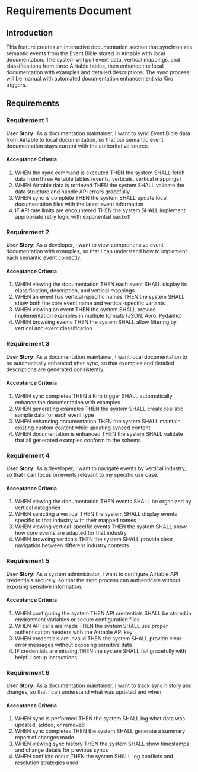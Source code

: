 # Requirements Document

## Introduction

This feature creates an interactive documentation section that synchronizes semantic events from the Event Bible stored in Airtable with local documentation. The system will pull event data, vertical mappings, and classifications from three Airtable tables, then enhance the local documentation with examples and detailed descriptions. The sync process will be manual with automated documentation enhancement via Kiro triggers.

## Requirements

### Requirement 1

**User Story:** As a documentation maintainer, I want to sync Event Bible data from Airtable to local documentation, so that our semantic event documentation stays current with the authoritative source.

#### Acceptance Criteria

1. WHEN the sync command is executed THEN the system SHALL fetch data from three Airtable tables (events, verticals, vertical mappings)
2. WHEN Airtable data is retrieved THEN the system SHALL validate the data structure and handle API errors gracefully
3. WHEN sync is complete THEN the system SHALL update local documentation files with the latest event information
4. IF API rate limits are encountered THEN the system SHALL implement appropriate retry logic with exponential backoff

### Requirement 2

**User Story:** As a developer, I want to view comprehensive event documentation with examples, so that I can understand how to implement each semantic event correctly.

#### Acceptance Criteria

1. WHEN viewing the documentation THEN each event SHALL display its classification, description, and vertical mappings
2. WHEN an event has vertical-specific names THEN the system SHALL show both the core event name and vertical-specific variants
3. WHEN viewing an event THEN the system SHALL provide implementation examples in multiple formats (JSON, Avro, Pydantic)
4. WHEN browsing events THEN the system SHALL allow filtering by vertical and event classification

### Requirement 3

**User Story:** As a documentation maintainer, I want local documentation to be automatically enhanced after sync, so that examples and detailed descriptions are generated consistently.

#### Acceptance Criteria

1. WHEN sync completes THEN a Kiro trigger SHALL automatically enhance the documentation with examples
2. WHEN generating examples THEN the system SHALL create realistic sample data for each event type
3. WHEN enhancing documentation THEN the system SHALL maintain existing custom content while updating synced content
4. WHEN documentation is enhanced THEN the system SHALL validate that all generated examples conform to the schema

### Requirement 4

**User Story:** As a developer, I want to navigate events by vertical industry, so that I can focus on events relevant to my specific use case.

#### Acceptance Criteria

1. WHEN viewing the documentation THEN events SHALL be organized by vertical categories
2. WHEN selecting a vertical THEN the system SHALL display events specific to that industry with their mapped names
3. WHEN viewing vertical-specific events THEN the system SHALL show how core events are adapted for that industry
4. WHEN browsing verticals THEN the system SHALL provide clear navigation between different industry contexts

### Requirement 5

**User Story:** As a system administrator, I want to configure Airtable API credentials securely, so that the sync process can authenticate without exposing sensitive information.

#### Acceptance Criteria

1. WHEN configuring the system THEN API credentials SHALL be stored in environment variables or secure configuration files
2. WHEN API calls are made THEN the system SHALL use proper authentication headers with the Airtable API key
3. WHEN credentials are invalid THEN the system SHALL provide clear error messages without exposing sensitive data
4. IF credentials are missing THEN the system SHALL fail gracefully with helpful setup instructions

### Requirement 6

**User Story:** As a documentation maintainer, I want to track sync history and changes, so that I can understand what was updated and when.

#### Acceptance Criteria

1. WHEN sync is performed THEN the system SHALL log what data was updated, added, or removed
2. WHEN sync completes THEN the system SHALL generate a summary report of changes made
3. WHEN viewing sync history THEN the system SHALL show timestamps and change details for previous syncs
4. WHEN conflicts occur THEN the system SHALL log conflicts and resolution strategies used
